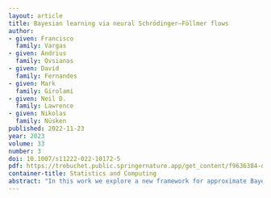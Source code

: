 ```yaml
---
layout: article
title: Bayesian learning via neural Schrödinger–Föllmer flows
author: 
- given: Francisco 
  family: Vargas
- given: Andrius
  family: Ovsianas
- given: David
  family: Fernandes
- given: Mark
  family: Girolami
- given: Neil D.
  family: Lawrence
- given: Nikolas
  family: Nüsken
published: 2022-11-23
year: 2023
volume: 33
number: 3
doi: 10.1007/s11222-022-10172-5
pdf: https://trebuchet.public.springernature.app/get_content/f9636384-d26a-4b40-bd96-3adb08e2c867
container-title: Statistics and Computing
abstract: "In this work we explore a new framework for approximate Bayesian inference in large datasets based on stochastic control. We advocate stochastic control as a finite time and low variance alternative to popular steady-state methods such as stochastic gradient Langevin dynamics. Furthermore, we discuss and adapt the existing theoretical guarantees of this framework and establish connections to already existing VI routines in SDE-based models."
---
```

